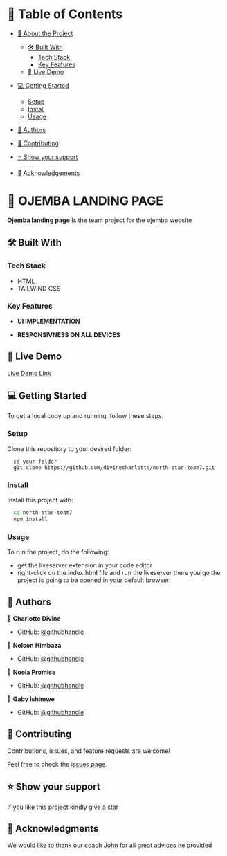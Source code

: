 # 📗 Table of Contents

- [📖 About the Project](#about-project)
  - [🛠 Built With](#built-with)
    - [Tech Stack](#tech-stack)
    - [Key Features](#key-features)
  - [🚀 Live Demo](#live-demo)
- [💻 Getting Started](#getting-started)

  - [Setup](#setup)
  - [Install](#install)
  - [Usage](#usage)

- [👥 Authors](#authors)
- [🤝 Contributing](#contributing)
- [⭐️ Show your support](#support)
- [🙏 Acknowledgements](#acknowledgements)

<!-- PROJECT DESCRIPTION -->

# 📖 OJEMBA LANDING PAGE<a name="about-project"></a>

**Ojemba landing page** Is the team project for the ojemba website

## 🛠 Built With <a name="built-with"></a>

### Tech Stack <a name="tech-stack"></a>

  <ul>
    <li>HTML</a></li>
    <li>TAILWIND CSS</a></li>
  </ul>

### Key Features <a name="key-features"></a>

- **UI IMPLEMENTATION**

- **RESPONSIVNESS ON ALL DEVICES**

## 🚀 Live Demo <a name="live-demo"></a>

[Live Demo Link](hhttps://leafy-horse-e93b78.netlify.app/)

## 💻 Getting Started <a name="getting-started"></a>

To get a local copy up and running, follow these steps.

### Setup

Clone this repository to your desired folder:

```
  cd your-folder
  git clone https://github.com/divinecharlotte/north-star-team7.git
```

### Install

Install this project with:

```sh
  cd north-star-team7
  npm install
```

### Usage

To run the project, do the following:

- get the liveserver extension in your code editor
- right-click on the index.html file and run the liveserver
  there you go the project is going to be opened in your default browser

## 👥 Authors <a name="authors"></a>

👤 **Charlotte Divine**

- GitHub: [@githubhandle](https://github.com/divinecharlotte)

👤 **Nelson Himbaza**

- GitHub: [@githubhandle](https://github.com/NelHim)

👤 **Noela Promise**

- GitHub: [@githubhandle](https://github.com/NoellaPromise)

👤 **Gaby Ishimwe**

- GitHub: [@githubhandle](https://github.com/ishimwe07)

## 🤝 Contributing <a name="contributing"></a>

Contributions, issues, and feature requests are welcome!

Feel free to check the [issues page](https://github.com/divinecharlotte/north-star-team7/issues).

## ⭐️ Show your support <a name="support"></a>

If you like this project kindly give a star

## 🙏 Acknowledgments <a name="acknowledgements"></a>

We would like to thank our coach [John](https://github.com/arjorb) for all great advices he provided
